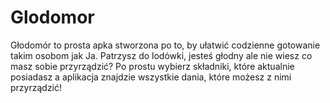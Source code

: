 # Glodomor
Głodomór to prosta apka stworzona po to, by ułatwić codzienne gotowanie takim osobom jak Ja. Patrzysz do lodówki, jesteś głodny ale nie wiesz co masz sobie przyrządzić? Po prostu wybierz składniki, które aktualnie posiadasz a aplikacja znajdzie wszystkie dania, które możesz z nimi przyrządzić!